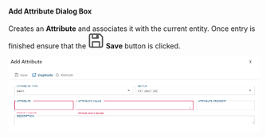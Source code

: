 #### Add Attribute Dialog Box

Creates an **Attribute** and associates it with the current entity.  Once entry is finished ensure that the <img class="icon-inline" src="images/svg-icons/save.svg" /> **Save** button is clicked.

![Add Attribute Dialog Box -mtb-20-image](images/bimlflex-app-dialog-add-attribute.png "Add Attribute Dialog Box")
